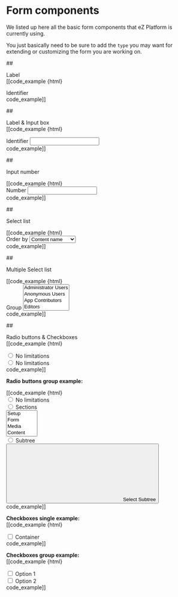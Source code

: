 # Form components

We listed up here all the basic form components that eZ Platform is currently using.

You just basically need to be sure to add the `type` you may want for extending or customizing the form you are working on.

##<div class="mgt-3 header-line">Label</div>
[[code_example {html}
<div class="form-group">
    <label class="ez-label">Identifier</label>
</div>
code_example]]

##<div class="mgt-3 header-line">Label & Input box</div>
[[code_example {html}
<div class="form-group">
    <label for="example_location_update" class="ez-label">Identifier</label>
    <input type="text" id="example_location_update" name="example_location_update" class="form-control">
</div>
code_example]]

##<div class="mgt-3 header-line">Input number</div>
<div class="ez-guidelines-formcomponent-number">
[[code_example {html}
<div class="form-group">
    <label for="example_number" class="ez-label">Number</label>
    <input type="number" id="example_number" name="example_number" class="form-control">
</div>
code_example]]
</div>

##<div class="mgt-3 header-line">Select list</div>
<div class="ez-guidelines-formcomponent">
[[code_example {html}
<div class="form-group">
    <label for="example_order_by" class="ez-label">Order by</label>
    <select id="example_order_by" name="example_order_by" class="form-control">
        <option>Content name</option>
        <option>Location priority</option>
        <option>Modification date</option>
        <option>Publication date</option>
        <option>Location path</option>
        <option>Section identifier</option>
        <option>Location depth</option>
        <option>Location ID</option>
        <option>Content ID</option>
    </select>
</div>
code_example]]
</div>

##<div class="mgt-3 header-line">Multiple Select list</div>
<div class="ez-guidelines-formcomponent-multiple">
[[code_example {html}
<div class="form-group">
    <label for="example_role_assignment" class="ez-label">Group</label>
    <select id="example_role_assignment" name="example_role_assignment" class="form-control" multiple="multiple">
        <option>Administrator Users</option>
        <option>Anonymous Users</option>
        <option>App Contributors</option>
        <option>Editors</option>
        <option>Members</option>
        <option>Users</option>
    </select>
</div>
code_example]]
</div>

##<div class="mgt-3 header-line">Radio buttons & Checkboxes</div>
[[code_example {html}
<div class="form-check form-check-inline">
    <input type="radio" id="example_radio-button_one" name="example_radio-button" class="form-check-input">
    <label class="form-check-label radio-inline" for="example_radio-button_one">No limitations</label>
</div>
<div class="form-check form-check-inline">
    <input type="radio" id="example_radio-button_two" name="example_radio-button" class="form-check-input">
    <label class="form-check-label radio-inline" for="example_radio-button_two">No limitations</label>
</div>
code_example]]

**<div class="mgt-3 mgb-3">Radio buttons group example:</div>**
<div class="ez-guidelines-formcomponent-radioExample">
[[code_example {html}
<div class="form-check form-check-inline">
    <input type="radio" id="example_radio-option_one" name="example_radio-button" class="form-check-input">
    <label class="form-check-label radio-inline" for="example_radio-option_one">No limitations</label>
</div>
<div class="example-group">
    <div class="form-check form-check-inline">
        <input type="radio" id="example_radio-option_two" name="example_radio-button" class="form-check-input">
        <label class="form-check-label radio-inline" for="example_radio-option_two">Sections</label>
    </div>
    <select id="example_role_assignment" name="example_role_assignment" class="form-control" multiple="multiple">
        <option>Setup</option>
        <option>Form</option>
        <option>Media</option>
        <option>Content</option>
        <option>Extra section</option>
        <option>Users</option>
    </select>
</div>
<div class="example-group">
    <div class="form-check form-check-inline">
        <input type="radio" id="example_radio-button_three" name="example_radio-button" class="form-check-input">
        <label class="form-check-label radio-inline" for="example_radio-option_three">Subtree</label>
    </div>
    <button type="button" class="btn btn-secondary">
        <svg class="ez-icon ez-icon--medium ez-icon--light ez-icon--select-subtree">
            <use xmlns:xlink="http://www.w3.org/1999/xlink" xlink:href="../../ez-icons.svg#relations"></use>
        </svg> 
        Select Subtree
    </button>
</div>
code_example]]
</div>

**<div class="mgt-5 mgb-3">Checkboxes single example:</div>**
[[code_example {html}
<div class="form-check form-check-inline">
    <input type="checkbox" id="example_checkbox-single" name="example_checkbox-single" class="form-check-input">
    <label class="form-check-label checkbox-inline" for="example_checkbox-single">Container</label>
</div>
code_example]]

**<div class="mgt-5 mgb-3">Checkboxes group example:</div>**
[[code_example {html}
<div class="form-check form-check-inline">
    <input type="checkbox" id="example_checkbox-one" name="example_checkbox-one" class="form-check-input">
    <label class="form-check-label checkbox-inline" for="example_checkbox-one">Option 1</label>
</div>
<div class="form-check form-check-inline">
    <input type="checkbox" id="example_checkbox-two" name="example_checkbox-two" class="form-check-input">
    <label class="form-check-label checkbox-inline" for="example_checkbox-two">Option 2</label>
</div>
code_example]]